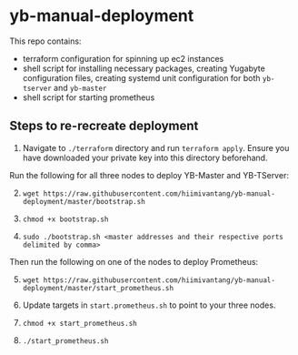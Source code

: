# yb-manual-deployment

This repo contains: 
* terraform configuration for spinning up ec2 instances
* shell script for installing necessary packages, creating Yugabyte configuration files, creating systemd unit configuration for both `yb-tserver` and `yb-master`
* shell script for starting prometheus


## Steps to re-recreate deployment 

1. Navigate to `./terraform` directory and run `terraform apply`. Ensure you have downloaded your private key into this directory beforehand.

Run the following for all three nodes to deploy YB-Master and YB-TServer:

2. `wget https://raw.githubusercontent.com/hiimivantang/yb-manual-deployment/master/bootstrap.sh`

3. `chmod +x bootstrap.sh`

4. `sudo ./bootstrap.sh <master addresses and their respective ports delimited by comma>`

Then run the following on one of the nodes to deploy Prometheus:

5. `wget https://raw.githubusercontent.com/hiimivantang/yb-manual-deployment/master/start_prometheus.sh`

6. Update targets in `start.prometheus.sh` to point to your three nodes.

7. `chmod +x start_prometheus.sh`

8. `./start_prometheus.sh`
